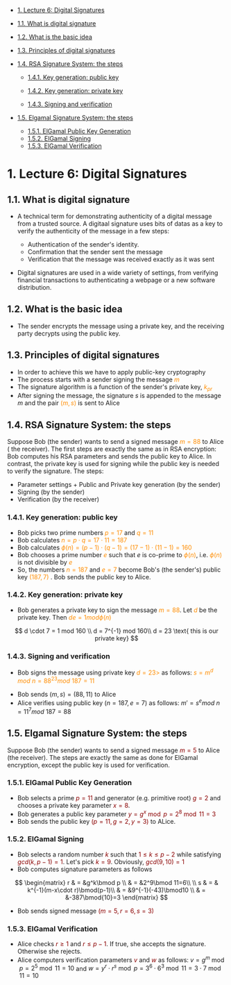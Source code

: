
<!-- TOC -->
- [1. Lecture 6: Digital Signatures](#1-lecture-6-digital-signatures)    
- [1.1. What is digital signature](#11-what-is-digital-signature)
- [1.2. What is the basic idea](#12-what-is-the-basic-idea)
- [1.3. Principles of digital signatures](#13-principles-of-digital-signatures)
- [1.4. RSA Signature System: the steps](#14-rsa-signature-system-the-steps)        
    - [1.4.1. Key generation: public key](#141-key-generation-public-key)
    - [1.4.2. Key generation: private key](#142-key-generation-private-key)
        
    - [1.4.3. Signing and verification](#143-signing-and-verification)

- [1.5. Elgamal Signature System: the steps](#15-elgamal-signature-system-the-steps)  
    - [1.5.1. ElGamal Public Key Generation](#151-elgamal-public-key-generation)
    - [1.5.2. ElGamal Signing](#152-elgamal-signing)
    - [1.5.3. ElGamal Verification](#153-elgamal-verification)<!-- /TOC -->
# 1. Lecture 6: Digital Signatures

## 1.1. What is digital signature


* A technical term for demonstrating authenticity of a digital message from a trusted source. A digitaal signature uses bits of datas as a key to verify the authenticity of the message in a few steps:
  * Authentication of the sender's identity.
  * Confirmation that the sender sent the message
  * Verification that the message was received exactly as it was sent

* Digital signatures are used in a wide variety of settings, from verifying financial transactions to authenticating a webpage or a new software distribution.

## 1.2. What is the basic idea

* The sender encrypts the message using a private key, and the receiving party decrypts using the public key.

## 1.3. Principles of digital signatures

* In order to achieve this we have to apply public-key cryptography
* The process starts with a sender signing the message <span style="color: darkorange">$m$</span>
* The signature algorithm is a function of the sender's private key, <span style="color:darkorange">$k_{pr}$</span>
* After signing the message, the signature $s$ is appended to the message $m$ and the pair <span style="color:darkorange">$(m,s)$</span> is sent to Alice

## 1.4. RSA Signature System: the steps

Suppose Bob (the sender) wants to send a signed message <span style="color:darkorange">$m=88$</span> to Alice ( the receiver). The first steps are exactly the same as in RSA encryption: Bob computes his RSA parameters and sends the public key to Alice. In contrast, the private key is used for signing while the public key is needed to verify the signature. The steps: 

* Parameter settings + Public and Private key generation (by the sender)
* Signing (by the sender)
* Verification (by the receiver)

### 1.4.1. Key generation: public key

* Bob picks two prime numbers <span style="color:darkorange">$p=17$</span> and <span style="color:darkorange"> $q=11$</span>
* Bob calculates <span style="color:darkorange">$n=p\cdot q=17\cdot 11 = 187$</span>
* Bob calculates <span style="color:darkorange">$\phi (n)=(p-1)\cdot (q-1) = (17-1) \cdot (11-1) = 160$</span>
* Bob chooses a prime number <span style="color:darkorange">$e$ </span> such that $e$ is co-prime to <span style="color:darkorange">$\phi(n)$</span>, i.e. <span style="color:darkorange">$\phi(n)$</span> is not divisible by <span style="color:darkorange">$e$</span>
* So, the numbers <span style="color:darkorange">$n= 187$</span> and <span style="color:darkorange">$e=7$</span> become Bob's (the sender's) public key <span style="color:darkorange">$(187,7)$ </span>. Bob sends the public key to Alice. 

### 1.4.2. Key generation: private key

* Bob generates a private key to sign the message <span style="color:darkorange">$m=88$</span>. Let <span style="color:darkorange">$d$</span> be the private key. Then <span style="color:darkorange">$de=1mod\phi(n)$</span>

$$
d \cdot 7 = 1 mod  160
\\
d = 7^{-1} mod 160\\
d = 23 \text{ this is our private key}
$$

### 1.4.3. Signing and verification

* Bob signs the message using private key <span style="color:darkorange">$d=23$></span> as follows:<span style="color:darkorange">
$s= m^d\text{ }mod\text{ }n =88^{23}mod\text{ }187=11$ 
</span>

* Bob sends $(m,s)=(88,11)$ to Alice
* Alice verifies using public key $(n = 187, e =7)$ as follows: $m'=s^emod\text{ } n=11^7mod\text{ }187=88$

## 1.5. Elgamal Signature System: the steps
Suppose Bob (the sender) wants to send a signed message <span style="color:darkred">$m=5$</span> to Alice (the receiver). The steps are exactly the same as done for ElGamal encryption, except the public  key is used for verification.

### 1.5.1. ElGamal Public Key Generation
* Bob selects a prime <span style="color:darkred">$p=11$</span> and generator (e.g. primitive root) <span style="color:darkred">$g=2$</span> and chooses a private key parameter <span style="color:darkred">$x=8$</span>.
* Bob generates a public key parameter <span style="color:darkred">$y=g^x\bmod p=2^8\bmod11=3$</span>
* Bob sends the public key <span style="color:darkred">$(p=11,g=2,y=3)$</span> to ALice.

### 1.5.2. ElGamal Signing
* Bob selects a random number <span style="color:darkred">$k$</span> such that <span style="color:darkred">$1 \leq k \leq p -2$</span> while satisfying <span style="color:darkred">$gcd(k,p-1)=1$</span>. Let's pick <span style="color:darkred">$k=9$</span>. Obviously, <span style="color:darkred">$gcd(9,10)=1$</span>
* Bob computes signature parameters as follows 

$$
\begin{matrix}
r & = &g^k\bmod p \\
& = &2^9\bmod 11=6\\
\\
s & = & k^{-1}(m-x\cdot r)\bmod(p-1)\\
& = &9^{-1}(-43)\bmod10 \\
& = &-387\bmod{10}=3
\end{matrix}
$$

* Bob sends signed message <span style="color:darkred">$(m=5,r=6,s=3)$</span>

### 1.5.3. ElGamal Verification

* Alice checks <span style="color:darkred">$r \geq 1$</span> and <span style="color:darkred">$r \leq p-1$</span>. If true, she accepts the signature. Otherwise she rejects.
* Alice computers verification parameters <span style="color:darkred">$v$</span> and <span style="color:darkred">$w$</span> as follows: $v  =  g^m\bmod p=2^5\bmod11 =10$ and $w=y^r\cdot r^s\bmod p = 3^6\cdot6^3\bmod11=3\cdot7\bmod11=10$





